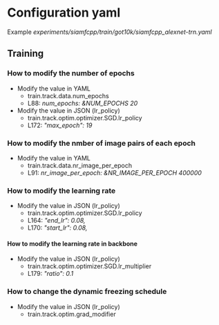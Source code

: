 # Configuration yaml


Example _experiments/siamfcpp/train/got10k/siamfcpp_alexnet-trn.yaml_

## Training

### How to modify the number of epochs

- Modify the value in YAML
  - train.track.data.num_epochs
  - L88: _num_epochs: &NUM_EPOCHS 20_
- Modify the value in JSON (lr_policy)
  - train.track.optim.optimizer.SGD.lr_policy
  - L172: _"max_epoch": 19_

### How to modify the nmber of image pairs of each epoch

- Modify the value in YAML
  - train.track.data.nr_image_per_epoch
  - L91: _nr_image_per_epoch: &NR_IMAGE_PER_EPOCH 400000_

### How to modify the learning rate

- Modify the value in JSON (lr_policy)
  - train.track.optim.optimizer.SGD.lr_policy
  - L164: _"end_lr": 0.08,_
  - L170: _"start_lr": 0.08,_

#### How to modify the learning rate in backbone

- Modify the value in JSON (lr_policy)
  - train.track.optim.optimizer.SGD.lr_multiplier
  - L179: _"ratio": 0.1_

### How to change the dynamic freezing schedule

- Modify the value in JSON (lr_policy)
  - train.track.optim.grad_modifier
